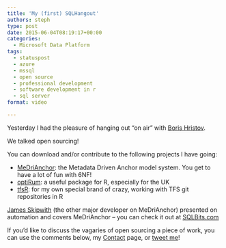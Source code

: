 ```yaml
---
title: 'My (first) SQLHangout'
authors: steph
type: post
date: 2015-06-04T08:19:17+00:00
categories:
  - Microsoft Data Platform
tags:
  - statuspost
  - azure
  - mssql
  - open source
  - professional development
  - software development in r
  - sql server
format: video

---
```

Yesterday I had the pleasure of hanging out &#8220;on air&#8221; with [Boris Hristov][1].

We talked open sourcing!
  


You can download and/or contribute to the following projects I have going:

  * [MeDriAnchor][2]: the Metadata Driven Anchor model system. You get to have a lot of fun with 6NF!
  * [optiRum][3]: a useful package for R, especially for the UK
  * [tfsR][4]: for my own special brand of crazy, working with TFS git repositories in R

[James Skipwith][5] (the other major developer on MeDriAnchor) presented on automation and covers MeDriAnchor &#8211; you can check it out at [SQLBits.com][6]

If you&#8217;d like to discuss the vagaries of open sourcing a piece of work, you can use the comments below, my [Contact][7] page, or [tweet me][8]!

 [1]: https://twitter.com/BorisHristov
 [2]: https://github.com/stephlocke/MeDriAnchor
 [3]: https://github.com/stephlocke/optiRum
 [4]: https://github.com/stephlocke/tfsR
 [5]: https://twitter.com/TheSQLPimp
 [6]: http://sqlbits.com/Sessions/Event14/Metadata_Driven_Automation_A_Primer
 [7]: https://itsalocke.com/contact-us-page/
 [8]: https://twitter.com/stefflocke